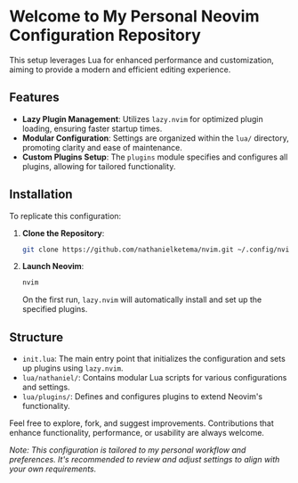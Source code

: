 # Welcome to My Personal Neovim Configuration Repository

This setup leverages Lua for enhanced performance and customization, aiming to provide a modern and efficient editing experience.

## Features

- **Lazy Plugin Management**: Utilizes `lazy.nvim` for optimized plugin loading, ensuring faster startup times.
- **Modular Configuration**: Settings are organized within the `lua/` directory, promoting clarity and ease of maintenance.
- **Custom Plugins Setup**: The `plugins` module specifies and configures all plugins, allowing for tailored functionality.

## Installation

To replicate this configuration:

1. **Clone the Repository**:

   ```bash
   git clone https://github.com/nathanielketema/nvim.git ~/.config/nvim
   ```

2. **Launch Neovim**:

   ```bash
   nvim
   ```

   On the first run, `lazy.nvim` will automatically install and set up the specified plugins.

## Structure

- `init.lua`: The main entry point that initializes the configuration and sets up plugins using `lazy.nvim`.
- `lua/nathaniel/`: Contains modular Lua scripts for various configurations and settings.
- `lua/plugins/`: Defines and configures plugins to extend Neovim's functionality.

Feel free to explore, fork, and suggest improvements. Contributions that enhance functionality, performance, or usability are always welcome.

*Note: This configuration is tailored to my personal workflow and preferences. It's recommended to review and adjust settings to align with your own requirements.* 
